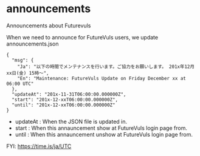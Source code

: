 # announcements
Announcements about Futurevuls 

When we need to announce for FutureVuls users, we update announcements.json
```
{
  "msg": {
    "Ja": "以下の時間でメンテナンスを行います。ご協力をお願いします。 201x年12月xx日(金) 15時～",
    "En": "Maintenance: FutureVuls Update on Friday December xx at 06:00 UTC"
  },
  "updateAt": "201x-11-31T06:00:00.000000Z",
  "start": "201x-12-xxT06:00:00.000000Z",
  "until": "201x-12-xxT06:00:00.000000Z"
}
```

 * updateAt : When the JSON file is updated in.
 * start : When this annauncement show at FutureVuls login page from.
 * until : When this annauncement unshow at FutureVuls login page from.

FYI: https://time.is/ja/UTC
